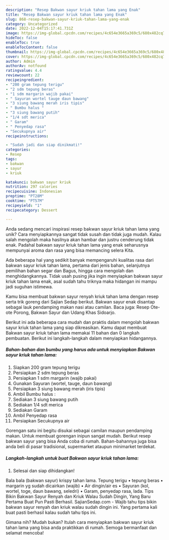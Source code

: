 ```yaml
---
description: "Resep Bakwan sayur kriuk tahan lama yang Enak"
title: "Resep Bakwan sayur kriuk tahan lama yang Enak"
slug: 868-resep-bakwan-sayur-kriuk-tahan-lama-yang-enak
category: Uncategorized
date: 2022-12-04T15:17:41.731Z
image: https://img-global.cpcdn.com/recipes/4c654e3665a369c5/680x482cq70/bakwan-sayur-kriuk-tahan-lama-foto-resep-utama.jpg
hideToc: false
enableToc: true
enableTocContent: false
thumbnail: https://img-global.cpcdn.com/recipes/4c654e3665a369c5/680x482cq70/bakwan-sayur-kriuk-tahan-lama-foto-resep-utama.jpg
cover: https://img-global.cpcdn.com/recipes/4c654e3665a369c5/680x482cq70/bakwan-sayur-kriuk-tahan-lama-foto-resep-utama.jpg
author: Admin
authorAv: notfound
ratingvalue: 4.4
reviewcount: 22
recipeingredient:
- "200 gram tepung terigu"
- "2 sdm tepung beras"
- "1 sdm margarin wajib pakai"
- " Sayuran wortel tauge daun bawang"
- "3 siung bawang merah iris tipis"
- " Bumbu halus "
- "3 siung bawang putih"
- "1/4 sdt merica"
- " Garam"
- " Penyedap rasa"
- "Secukupnya air"
recipeinstructions:

- "Sudah jadi dan siap dinikmati!"
categories:
- Resep
tags:
- bakwan
- sayur
- kriuk

katakunci: bakwan sayur kriuk 
nutrition: 297 calories
recipecuisine: Indonesian
preptime: "PT28M"
cooktime: "PT57M"
recipeyield: "1"
recipecategory: Dessert

---
```





Anda sedang mencari inspirasi resep bakwan sayur kriuk tahan lama yang unik? Cara menyiapkannya sangat tidak susah dan tidak juga mudah. Kalau salah mengolah maka hasilnya akan hambar dan justru cenderung tidak enak. Padahal bakwan sayur kriuk tahan lama yang enak seharusnya mempunyai aroma dan rasa yang bisa memancing selera Kita.





Ada beberapa hal yang sedikit banyak mempengaruhi kualitas rasa dari bakwan sayur kriuk tahan lama, pertama dari jenis bahan, selanjutnya pemilihan bahan segar dan Bagus, hingga cara mengolah dan menghidangkannya. Tidak usah pusing jika ingin menyiapkan bakwan sayur kriuk tahan lama enak,      asal sudah tahu triknya maka hidangan ini mampu jadi suguhan istimewa.














Kamu bisa membuat bakwan sayur renyah kriuk tahan lama dengan resep serta trik goreng dari Sajian Sedap berikut. Bakwan sayur enak disantap sebagai lauk pendamping makan nasi atau camilan. Baca juga: Resep Ote-ote Porong, Bakwan Sayur dan Udang Khas Sidoarjo.






Berikut ini ada beberapa cara mudah dan praktis dalam mengolah bakwan sayur kriuk tahan lama yang siap dikreasikan. Kamu dapat membuat Bakwan sayur kriuk tahan lama memakai 11 bahan dan 0 langkah pembuatan. Berikut ini langkah-langkah dalam menyiapkan hidangannya.

<!--inarticleads1-->

##### Bahan-bahan dan bumbu yang harus ada untuk menyiapkan Bakwan sayur kriuk tahan lama:

1. Siapkan 200 gram tepung terigu
1. Persiapkan 2 sdm tepung beras
1. Persiapkan 1 sdm margarin (wajib pakai)
1. Gunakan  Sayuran (wortel, tauge, daun bawang)
1. Persiapkan 3 siung bawang merah (iris tipis)
1. Ambil  Bumbu halus :
1. Sediakan 3 siung bawang putih
1. Sediakan 1/4 sdt merica
1. Sediakan  Garam
1. Ambil  Penyedap rasa
1. Persiapkan Secukupnya air


Gorengan satu ini begitu disukai sebagai camilan maupun pendamping makan. Untuk membuat gorengan inipun sangat mudah. Berikut resep bakwan sayur yang bisa Anda coba di rumah. Bahan-bahannya juga bisa anda beli di pasar tradisional, supermarket ataupun minimarket terdekat. 

<!--inarticleads2-->

##### Langkah-langkah untuk buat Bakwan sayur kriuk tahan lama:


1. Selesai dan siap dihidangkan!

Bala bala (bakwan sayur) krispy tahan lama. Tepung terigu • tepung beras • margarin yg sudah dicairkan (wajib) • Air dingin/air es • Sayuran (kol, wortel, toge, daun bawang, seledri) • Garam, penyedap rasa, lada. Tips Bikin Bakwan Sayur Renyah dan Kriuk Walau Sudah Dingin, Yang Baru Pertama Buat Pun Pasti Berhasil. SajianSedap.com - Wajib tahu tips bikin bakwan sayur renyah dan kriuk walau sudah dingin ini. Yang pertama kali buat pasti berhasil kalau sudah tahu tips ini. 

Gimana nih? Mudah bukan? Itulah cara menyiapkan bakwan sayur kriuk tahan lama yang bisa anda praktikkan di rumah. Semoga bermanfaat dan selamat mencoba!
